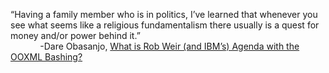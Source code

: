 “Having a family member who is in politics, I’ve learned that whenever
you see what seems like a religious fundamentalism there usually is a
quest for money and/or power behind it.”\
            -Dare Obasanjo, [What is Rob Weir (and IBM’s) Agenda with
the OOXML
Bashing?](http://www.25hoursaday.com/weblog/PermaLink.aspx?guid=ac147359-114a-42d2-9ec4-64aa599dec58)
